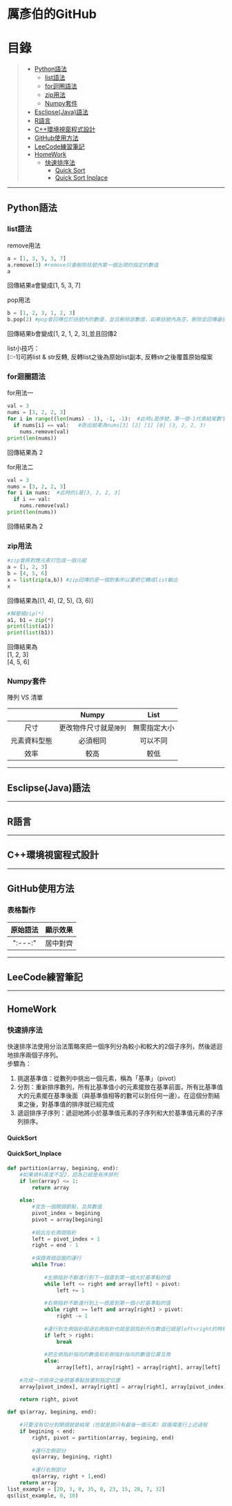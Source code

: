 厲彥伯的GitHub
=====
# 目錄
>* [Python語法](#Python語法)  
>   * [list語法](#list語法)
>   * [for迴圈語法](#for迴圈語法)
>   * [zip用法](#zip用法)
>   * [Numpy套件](#Numpy套件)
>* [Esclipse(Java)語法](#Esclipse(Java)語法)
>* [R語言](#R語言)
>* [C++環境視窗程式設計](#C++環境視窗程式設計)
>* [GitHub使用方法](#GitHub使用方法)
>* [LeeCode練習筆記](#LeeCode練習筆記)
>* [HomeWork](#HomeWork)
>   * [快速排序法](#快速排序法)
>     * [Quick Sort](#QuickSort)
>     * [Quick Sort Inplace](#QuickSort_Inplace)

---------------
## Python語法
### list語法 

remove用法
```python
a = [1, 3, 5, 3, 7]
a.remove(3) #remove只會刪除括號內第一個出現的指定的數值
a
```
回傳結果a會變成[1, 5, 3, 7]

pop用法
```python
b = [1, 2, 3, 1, 2, 3]
b.pop(2) #pop會回傳位於括號內的數值，並且刪除該數值，如果括號內為空，刪除並回傳最後一個數值
```
回傳結果b會變成[1, 2, 1, 2, 3],並且回傳2

list小技巧：<br>
[::-1]可將list & str反轉, 反轉list之後為原始list副本, 反轉str之後覆蓋原始檔案<br>

### for迴圈語法

for用法一
```python
val = 3
nums = [3, 2, 2, 3]
for i in range((len(nums) - 1), -1, -1):  #此時i是序號，第一個-1代表結尾數字且不包含，最後一個-1代表每次增加-1
  if nums[i] == val:   #跑出結果為nums[3] [2] [1] [0] (3, 2, 2, 3)
    nums.remove(val)
print(len(nums))
```
回傳結果為 2

for用法二
```python
val = 3
nums = [3, 2, 2, 3]
for i in nums:  #此時的i是[3, 2, 2, 3]
  if i == val:
    nums.remove(val)
print(len(nums))
```
回傳結果為 2

### zip用法
```python
#zip會將對應元素打包成一個元組
a = [1, 2, 3]
b = [4, 5, 6]
x = list(zip(a,b)) #zip回傳的是一個對象所以要把它轉成list輸出
x
```
回傳結果為[(1, 4), (2, 5), (3, 6)]

```python
#解壓縮zip(*)
a1, b1 = zip(*)
print(list(a1))
print(list(b1))
```
回傳結果為  
[1, 2, 3]  
[4, 5, 6]  

### Numpy套件
陣列 VS 清單


| |Numpy|List|
|:---:|:---:|:---:|
|尺寸|更改物件尺寸就是`陣列`|無需指定大小|
|元素資料型態|必須相同|可以不同|
|效率|較高|較低|



-----
## Esclipse(Java)語法

-----
## R語言

-----
## C++環境視窗程式設計

-----
## GitHub使用方法
### 表格製作
|原始語法|顯示效果|
|:---:|:---:|
|":---:"|居中對齊|


-----
## LeeCode練習筆記

-----
## HomeWork

### 快速排序法

快速排序法使用分治法策略來把一個序列分為較小和較大的2個子序列，然後遞迴地排序兩個子序列。<br>
步驟為：<br>
1. 挑選基準值：從數列中挑出一個元素，稱為「基準」（pivot）<br>
2. 分割：重新排序數列，所有比基準值小的元素擺放在基準前面，所有比基準值大的元素擺在基準後面（與基準值相等的數可以到任何一邊）。在這個分割結束之後，對基準值的排序就已經完成<br>
3. 遞迴排序子序列：遞迴地將小於基準值元素的子序列和大於基準值元素的子序列排序。<br>
#### QuickSort

#### QuickSort_Inplace


```python
def partition(array, begining, end):
    #如果資料長度不足2，認為已經是有序排列
    if len(array) <= 1:
        return array
    
    else:
        #宣告一個開頭節點，及其數值
        pivot_index = begining
        pivot = array[begining]
        
        #給出左右兩個指針
        left = pivot_index + 1
        right = end - 1
        
        #保證兩個迴圈的運行
        while True:
            
            #左側指針不斷進行到下一個直到第一個大於基準點的值
            while left <= right and array[left] < pivot:
                left += 1
            
            #右側指針不斷進行到上一個直到第一個小於基準點的值
            while right >= left and array[right] > pivot:
                right -= 1
            
            #運行到左側指針超過右側指針也就是說指針所在數值已經是left<right的時候打破迴圈
            if left > right:
                break
            
            #把左側指針指向的數值和右側指針指向的數值位置互換
            else:
                array[left], array[right] = array[right], array[left]
    
    #完成一次排序之後把基準點放置到指定位置
    array[pivot_index], array[right] = array[right], array[pivot_index]
    
    return right, pivot

def qs(array, begining, end):
    
    #只要沒有切分到開頭就是結尾（也就是說只有最後一個元素）就循環進行上述過程
    if begining < end:
        right, pivot = partition(array, begining, end)
        
        #運行左側部分
        qs(array, begining, right)
        
        #運行右側部分
        qs(array, right + 1,end)
    return array
list_example = [20, 3, 0, 35, 8, 23, 15, 28, 7, 32]
qs(list_example, 0, 10)
```

